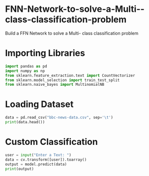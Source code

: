 # FNN-Network-to-solve-a-Multi--class-classification-problem
Build a FFN Network to solve a Multi- class classification problem
# Importing Libraries
```python
import pandas as pd
import numpy as np
from sklearn.feature_extraction.text import CountVectorizer
from sklearn.model_selection import train_test_split
from sklearn.naive_bayes import MultinomialNB
```
# Loading Dataset
```python
data = pd.read_csv("bbc-news-data.csv", sep='\t')
print(data.head())
```
# Custom Classification
```python
user = input("Enter a Text: ")
data = cv.transform([user]).toarray()
output = model.predict(data)
print(output)
```
